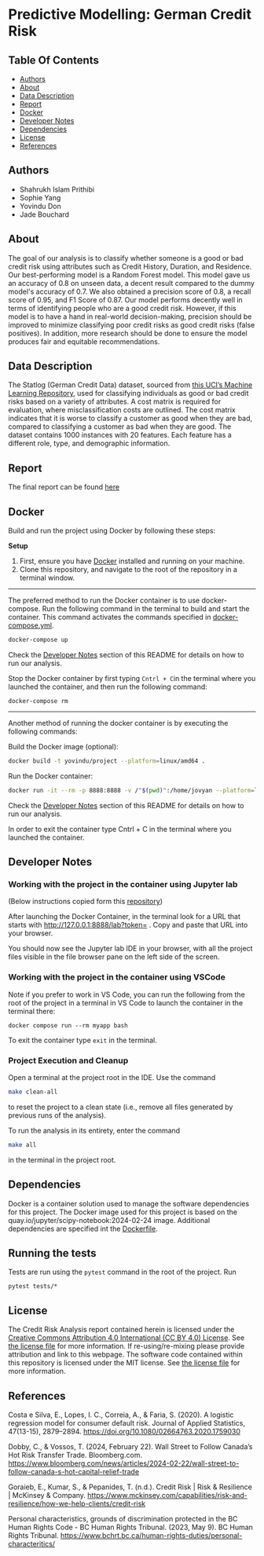 # Predictive Modelling: German Credit Risk 
 
## Table Of Contents  
- [Authors](#authors)
- [About](#about)
- [Data Description](#data-description)
- [Report](#report)
- [Docker](#docker)
- [Developer Notes](#developer-notes)
- [Dependencies](#dependencies)
- [License](#license)
- [References](#references)

## Authors
- Shahrukh Islam Prithibi
- Sophie Yang
- Yovindu Don
- Jade Bouchard

## About
The goal of our analysis is to classify whether someone is a good or bad credit risk using attributes such as Credit History, Duration, and Residence. Our best-performing model is a Random Forest model. This model gave us an accuracy of 0.8 on unseen data, a decent result compared to the dummy model's accuracy of 0.7. We also obtained a precision score of 0.8, a recall score of 0.95, and F1 Score of 0.87. Our model performs decently well in terms of identifying people who are a good credit risk. However, if this model is to have a hand in real-world decision-making, precision should be improved to minimize classifying poor credit risks as good credit risks (false positives). In addition, more research should be done to ensure the model produces fair and equitable recommendations.

## Data Description
The Statlog (German Credit Data) dataset, sourced from [this UCI’s Machine Learning Repository](https://archive.ics.uci.edu/dataset/144/statlog+german+credit+data), used for classifying individuals as good or bad credit risks based on a variety of attributes. A cost matrix is required for evaluation, where misclassification costs are outlined. The cost matrix indicates that it is worse to classify a customer as good when they are bad, compared to classifying a customer as bad when they are good. The dataset contains 1000 instances with 20 features. Each feature has a different role, type, and demographic information.

## Report
The final report can be found
[here](https://dsci-310-2024.github.io/DSCI310_Group-12_Credit-Risk-Classification/reports/credit_risk_report.html)


## Docker

Build and run the project using Docker by following these steps:

**Setup**

1. First, ensure you have [Docker](https://www.docker.com/products/docker-desktop/) installed and running on your machine.
2. Clone this repository, and navigate to the root of the repository in a terminal window.
--------------------------------------
The preferred method to run the Docker container is to use docker-compose. Run the following command in the terminal to build and start the container. This command activates the commands specified in [docker-compose.yml](docker-compose.yml).

```bash
docker-compose up
```

Check the [Developer Notes](#developer-notes) section of this README for details on how to run our analysis.

Stop the Docker container by first typing `Cntrl + C`in the terminal where you launched the container, and then run the following command:

```
docker-compose rm
```
--------------------------------------
Another method of running the docker container is by executing the following commands:

Build the Docker image (optional):
```bash
docker build -t yovindu/project --platform=linux/amd64 .
```

Run the Docker container:
```bash
docker run -it --rm -p 8888:8888 -v /"$(pwd)":/home/jovyan --platform=linux/amd64 yovindu/project
```

Check the [Developer Notes](#developer-notes) section of this README for details on how to run our analysis.

In order to exit the container type Cntrl + C in the terminal where you launched the container.

## Developer Notes
### Working with the project in the container using Jupyter lab
(Below instructions copied form this [repository](https://github.com/ttimbers/breast_cancer_predictor_py?tab=readme-ov-file#working-with-the-project-in-the-container-using-jupyter-lab))

After launching the Docker Container, in the terminal look for a URL that starts with http://127.0.0.1:8888/lab?token= . Copy and paste that URL into your browser.

You should now see the Jupyter lab IDE in your browser, with all the project files visible in the file browser pane on the left side of the screen.

### Working with the project in the container using VSCode
Note if you prefer to work in VS Code, you can run the following from the root of the project in a terminal in VS Code to launch the container in the terminal there:
```
docker compose run --rm myapp bash
```
To exit the container type `exit` in the terminal.

### Project Execution and Cleanup 
Open a terminal at the project root in the IDE. Use the command 

```bash
make clean-all
```
to reset the project to a clean state (i.e., remove all files generated by previous runs of the analysis). 

To run the analysis in its entirety, enter the command

```bash
make all
```
in the terminal in the project root.

## Dependencies

Docker is a container solution used to manage the software dependencies for this project. The Docker image used for this project is based on the quay.io/jupyter/scipy-notebook:2024-02-24 image. Additional dependencies are specified int the [Dockerfile](Dockerfile).

## Running the tests
Tests are run using the `pytest` command in the root of the project. Run 
```
pytest tests/*
````

## License

The Credit Risk Analysis report contained herein is licensed under the
[Creative Commons Attribution 4.0 International (CC BY 4.0) License](https://creativecommons.org/licenses/by/4.0/legalcode).
See [the license file](LICENSE.md) for more information. If
re-using/re-mixing please provide attribution and link to this webpage.
The software code contained within this repository is licensed under the
MIT license. See [the license file](LICENSE.md) for more information.

## References

Costa e Silva, E., Lopes, I. C., Correia, A., & Faria, S. (2020). A logistic regression model for consumer default risk. Journal of Applied Statistics, 47(13-15), 2879–2894. <https://doi.org/10.1080/02664763.2020.1759030>

Dobby, C., & Vossos, T. (2024, February 22). Wall Street to Follow Canada’s Hot Risk Transfer Trade. Bloomberg.com. <https://www.bloomberg.com/news/articles/2024-02-22/wall-street-to-follow-canada-s-hot-capital-relief-trade>

Goraieb, E., Kumar, S., & Pepanides, T. (n.d.). Credit Risk | Risk & Resilience | McKinsey & Company. <https://www.mckinsey.com/capabilities/risk-and-resilience/how-we-help-clients/credit-risk>

Personal characteristics, grounds of discrimination protected in the BC Human Rights Code - BC Human Rights Tribunal. (2023, May 9). BC Human Rights Tribunal. <https://www.bchrt.bc.ca/human-rights-duties/personal-characteritics/>
